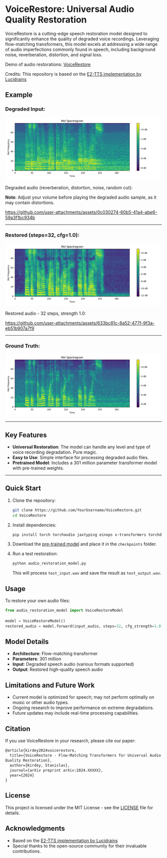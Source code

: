 # VoiceRestore: Universal Audio Quality Restoration

VoiceRestore is a cutting-edge speech restoration model designed to significantly enhance the quality of degraded voice recordings. Leveraging flow-matching transformers, this model excels at addressing a wide range of audio imperfections commonly found in speech, including background noise, reverberation, distortion, and signal loss.

Demo of audio restorations: [VoiceRestore](https://sparkling-rabanadas-3082be.netlify.app/)

Credits: This repository is based on the [E2-TTS implementation by Lucidrains](https://github.com/lucidrains/e2-tts-pytorch)

## Example
### Degraded Input: 

![Degraded Input](./imgs/degraded.png "Degraded Input")

Degraded audio (reverberation, distortion, noise, random cut):

**Note**: Adjust your volume before playing the degraded audio sample, as it may contain distortions.

https://github.com/user-attachments/assets/0c030274-60b5-41a4-abe6-59a3f1bc934b

---
### Restored (steps=32, cfg=1.0):

![Restored](./imgs/restored.png "Restored")

Restored audio - 32 steps, strength 1.0:


https://github.com/user-attachments/assets/633bc81c-8a52-477f-9f3a-eb51b907a7f9


---
### Ground Truth:

![Ground Truth](./imgs/ground_truth.png "Ground Truth")

---
## Key Features

- **Universal Restoration**: The model can handle any level and type of voice recording degradation. Pure magic.  
- **Easy to Use**: Simple interface for processing degraded audio files.
- **Pretrained Model**: Includes a 301 million parameter transformer model with pre-trained weights.

---
## Quick Start

1. Clone the repository:
   ```bash
   git clone https://github.com/YourUsername/VoiceRestore.git
   cd VoiceRestore
   ```

2. Install dependencies:
   ```bash
   pip install torch torchaudio jaxtyping einops x-transformers torchdiffeq gateloop-transformer
   ```

3. Download the [pre-trained model](https://drive.google.com/drive/folders/1uBJNp4mrPJQY9WEaiTI9u09IsRg1lAPR?usp=sharing) and place it in the `checkpoints` folder.

4. Run a test restoration:
   ```bash
   python audio_restoration_model.py
   ```
   This will process `test_input.wav` and save the result as `test_output.wav`.

## Usage

To restore your own audio files:

```python
from audio_restoration_model import VoiceRestoreModel

model = VoiceRestoreModel()
restored_audio = model.forward(input_audio, steps=32, cfg_strength=1.0)
```



## Model Details

- **Architecture**: Flow-matching transformer
- **Parameters**: 301 million
- **Input**: Degraded speech audio (various formats supported)
- **Output**: Restored high-quality speech audio

## Limitations and Future Work

- Current model is optimized for speech; may not perform optimally on music or other audio types.
- Ongoing research to improve performance on extreme degradations.
- Future updates may include real-time processing capabilities.

## Citation

If you use VoiceRestore in your research, please cite our paper:

```
@article{kirdey2024voicerestore,
  title={VoiceRestore - Flow-Matching Transformers for Universal Audio Quality Restoration},
  author={Kirdey, Stanislav},
  journal={arXiv preprint arXiv:2024.XXXXX},
  year={2024}
}
```

## License

This project is licensed under the MIT License - see the [LICENSE](LICENSE) file for details.

## Acknowledgments

- Based on the [E2-TTS implementation by Lucidrains](https://github.com/lucidrains/e2-tts-pytorch)
- Special thanks to the open-source community for their invaluable contributions.
